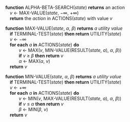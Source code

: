 __function__ ALPHA-BETA-SEARCH(_state_) __returns__ an action  
&emsp;_v_ &larr; MAX\-VALUE(_state_, &minus;&infin;, &plus;&infin;)  
&emsp;__return__ the _action_ in ACTIONS(_state_) with value _v_  

__function__ MAX\-VALUE(_state_, _&alpha;_, _&beta;_) __returns__ _a utility value_  
&emsp;__if__ TERMINAL\-TEST(_state_) __then return__ UTILITY(_state_)  
&emsp;_v_ &larr; &minus;&infin;  
&emsp;__for each__ _a_ __in__ ACTIONS(_state_) __do__  
&emsp;&emsp;&emsp;_v_ &larr; MAX(_v_, MIN\-VALUE(RESULT(_state_, _a_), _&alpha;_, _&beta;_))  
&emsp;&emsp;&emsp;__if__ _v_ &ge; _&beta;_ __then return__ _v_  
&emsp;&emsp;&emsp;_&alpha;_ &larr; MAX(_&alpha;_, _v_)  
&emsp;__return__ _v_  

__function__ MIN\-VALUE(_state_, _&alpha;_, _&beta;_) __returns__ _a utility value_  
&emsp;__if__ TERMINAL\-TEST(_state_) __then return__ UTILITY(_state_)  
&emsp;_v_ &larr; &plus;&infin;  
&emsp;__for each__ _a_ __in__ ACTIONS(_state_) __do__  
&emsp;&emsp;&emsp;_v_ &larr; MIN(_v_, MAX\-VALUE(RESULT(_state_, _a_), _&alpha;_, _&beta;_))  
&emsp;&emsp;&emsp;__if__ _v_ &le; _&alpha;_ __then return__ _v_  
&emsp;&emsp;&emsp;_&beta;_ &larr; MIN(_&beta;_, _v_)  
&emsp;__return__ _v_  